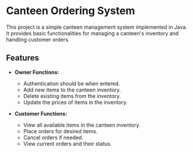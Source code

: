 # Canteen Ordering System


This project is a simple canteen management system implemented in Java. It provides basic functionalities for managing a canteen's inventory and handling customer orders.

## Features

- **Owner Functions:**
  - Authentication should be when entered. 
  - Add new items to the canteen inventory.
  - Delete existing items from the inventory.
  - Update the prices of items in the inventory.

- **Customer Functions:**
  - View all available items in the canteen inventory.
  - Place orders for desired items.
  - Cancel orders if needed.
  - View current orders and their status.

